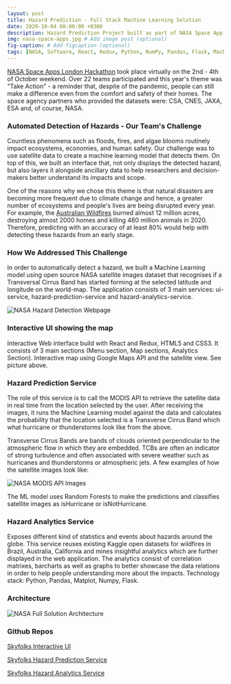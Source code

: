 ```yaml
---
layout: post
title: Hazard Prediction - Full Stack Machine Learning Solution
date: 2020-10-04 00:00:00 +0300
description: Hazard Prediction Project built as part of NASA Space App Challenge. # Add post description (optional)
img: nasa-space-apps.jpg # Add image post (optional)
fig-caption: # Add figcaption (optional)
tags: [NASA, Software, React, Redux, Python, NumPy, Pandas, Flask, MachineLearning] # add tag
---
```


[NASA Space Apps London Hackathon][nasa-space-apps] took place virtually on the 2nd - 4th of October weekend. Over 22 teams participated and this year's theme was "Take Action" - a reminder that, despite of the pandemic, people can still make a difference even from the comfort and safety of their homes. The space agency partners who provided the datasets were: CSA, CNES, JAXA, ESA and, of course, NASA. 

###  Automated Detection of Hazards - Our Team's Challenge
Countless phenomena such as floods, fires, and algae blooms routinely impact ecosystems, economies, and human safety. Our challenge was to use satellite data to create a machine learning model that detects them. On top of this, we built an interface that, not only displays the detected hazard, but also layers it alongside ancillary data to help researchers and decision-makers better understand its impacts and scope.

One of the reasons why we chose this theme is that natural disasters are becoming more frequent due to climate change and hence, a greater number of ecosystems and people's lives are being disrupted every year. For example, the [Australian Wildfires][australian-wildfires] burned almost 12 million acres, destroying almost 2000 homes and killing 480 million animals in 2020. Therefore, predicting with an accuracy of at least 80% would help with detecting these hazards from an early stage. 

### How We Addressed This Challenge

In order to automatically detect a hazard, we built a Machine Learning model using open source NASA satellite images dataset that recognises if a Transversal Cirrus Band has started forming at the selected latitude and longitude on the world-map. The application consists of 3 main services: ui-service, hazard-prediction-service and hazard-analytics-service.

![NASA Hazard Detection Webpage]({{site.baseurl}}/assets/img/nasa-solution.png)

### Interactive UI showing the map

Interactive Web interface build with React and Redux, HTML5 and CSS3. It consists of 3 main sections (Menu section, Map sections, Analytics Section). Interactive map using Google Maps API and the satellite view. See picture above.

### Hazard Prediction Service

The role of this service is to call the MODIS API to retrieve the satellite data in real time from the location selected by the user. After receiving the images, it runs the Machine Learning model against the data and calculates the probability that the location selected is a Transverse Cirrus Band which what hurricane or thunderstorms look like from the above. 

Transverse Cirrus Bands are bands of clouds oriented perpendicular to the atmospheric flow in which they are embedded. TCBs are often an indicator of strong turbulence and often associated with severe weather such as hurricanes and thunderstorms or atmospheric jets. A few examples of how the satellite images look like:

![NASA MODIS API Images]({{site.baseurl}}/assets/img/nasa-modis.png)

The ML model uses Random Forests to make the predictions and classifies satellite images as isHurricane or isNotHurricane.

### Hazard Analytics Service

Exposes different kind of statistics and events about hazards around the globe. This service reuses existing Kaggle open datasets for wildfires in Brazil, Australia, California and mines insightful analytics which are further displayed in the web application. The analytics consist of correlation matrixes, barcharts as well as graphs to better showcase the data relations in order to help people understanding more about the impacts. Technology stack: Python, Pandas, Matplot, Numpy, Flask.

### Architecture

![NASA Full Solution Architecture]({{site.baseurl}}/assets/img/nasa-architecture.png)


### Github Repos
[Skyfolks Interactive UI][front-end]

[Skyfolks Hazard Prediction Service][skyfolks-hazard-prediction-service]

[Skyfolks Hazard Analytics Service][analytics-service]

[nasa-space-apps]: https://2020.spaceappschallenge.org/locations/london/
[australian-wildfires]: https://www.weforum.org/agenda/2020/01/australia-bushfires-size-impact-wildlife-emissions/
[skyfolks-hazard-prediction-service]: https://github.com/andreeaionescu/skyfolks-hazard-prediction-service
[front-end]: https://github.com/andreeaionescu/skyfolks-frontend
[analytics-service]: https://github.com/airineivlad/skyfolks-backend